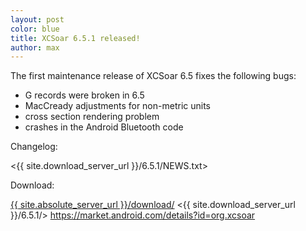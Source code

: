 ```yaml
---
layout: post
color: blue
title: XCSoar 6.5.1 released!
author: max
---
```

The first maintenance release of XCSoar 6.5 fixes the following bugs:

* G records were broken in 6.5
* MacCready adjustments for non-metric units
* cross section rendering problem
* crashes in the Android Bluetooth code

Changelog:

 <{{ site.download_server_url }}/6.5.1/NEWS.txt>

Download:

 [{{ site.absolute_server_url }}/download/](/download/)
 <{{ site.download_server_url }}/6.5.1/>
 <https://market.android.com/details?id=org.xcsoar>
